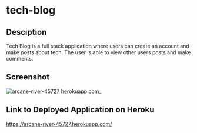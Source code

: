 # tech-blog

## Desciption
Tech Blog is a full stack application where users can create an account and make posts about tech. The user is able to view other users posts and make comments.

## Screenshot
![arcane-river-45727 herokuapp com_](https://user-images.githubusercontent.com/83198431/178861617-0d165a15-060d-4bd1-b4b4-f9b60a1886a5.png)


## Link to Deployed Application on Heroku
https://arcane-river-45727.herokuapp.com/

